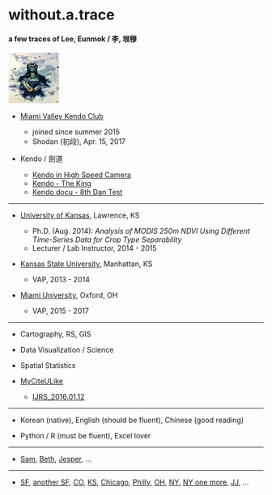 # without.a.trace

#### a few traces of Lee, Eunmok / 李, 垠穆

[![](/pics/kendo_watercolor_by_hernysite_tn.jpg)](https://em-lee.github.io/without.a.trace/pics/kendo_watercolor_by_hernysite.jpg)

* [Miami Valley Kendo Club](http://miamivalleykendo.org/)

  * joined since summer 2015
  * Shodan \(初段\), Apr. 15, 2017

* Kendo / 劍道

  * [Kendo in High Speed Camera](https://www.youtube.com/watch?v=Q4SHWXQBVL4&t=1s)
  * [Kendo - The King](https://www.youtube.com/watch?v=0_Dk_QtWDMI)
  * [Kendo docu - 8th Dan Test](https://www.youtube.com/watch?v=ylpdy0XEOfw&index=2&list=PL4A54AC1242242FE4)

---

* [University of Kansas](http://geog.ku.edu/), Lawrence, KS

  * Ph.D. \(Aug. 2014\): _Analysis of MODIS 250m NDVI Using Different Time-Series Data for Crop Type Separability_
  * Lecturer / Lab Instructor, 2014 - 2015

* [Kansas State University](http://www.k-state.edu/geography/), Manhattan, KS

  * VAP, 2013 - 2014

* [Miami University](http://miamioh.edu/cas/academics/departments/geography/), Oxford, OH

  * VAP, 2015 - 2017

---

* Cartography, RS, GIS

* Data Visualization / Science

* Spatial Statistics

* [MyCiteULike](http://www.citeulike.org/user/emLee)

  * [IJRS\_2016.01.12](https://em-lee.github.io/without.a.trace/myPapers/IJRS_2016.01.12.pdf)

---

* Korean \(native\), English \(should be fluent\), Chinese \(good reading\)

* Python / R \(must be fluent\), Excel lover

---

* [Sam](https://www.youtube.com/watch?v=ZFRzO_KZkkQ), [Beth](https://www.youtube.com/watch?v=UEHwO_UEp7A), [Jesper](https://www.youtube.com/watch?v=tFZUhm69jUg), ...

---

* [SF](https://www.youtube.com/watch?v=tYhDwmhRQOk), [another SF](https://www.youtube.com/watch?v=bch1_Ep5M1s), [CO](https://www.youtube.com/watch?v=eOB4VdlkzO4), [KS](https://www.youtube.com/watch?v=tH2w6Oxx0kQ), [Chicago](https://www.youtube.com/watch?v=m0zyuc_2UVg), [Philly](https://www.youtube.com/watch?v=4z2DtNW79sQ), [OH](https://www.youtube.com/watch?v=68g76j9VBvM), [NY](https://www.youtube.com/watch?v=gnBPHWk5FQ8), [NY one more](https://www.youtube.com/watch?v=d0F7ZzoZR1k), [JJ](https://www.youtube.com/watch?v=GH23iryfZbI), ...



